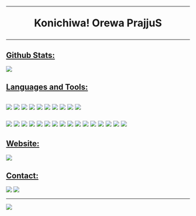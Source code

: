 <div align="left">
<h1 align="center"><hr>Konichiwa! Orewa PrajjuS<hr></h1>
<h2><u>Github Stats:</u></h2>
  <p><img src="https://github-readme-stats.vercel.app/api?username=PrajjuS&show_icons=true&theme=midnight-purple"></p>
<h2><u>Languages and Tools:</u><h2>
  <p>
    <img src="https://img.shields.io/badge/c++-000000?style=for-the-badge&logo=c%2B%2B&logoColor=%2300599C"/>
    <img src="https://img.shields.io/badge/c-000000?style=for-the-badge&logo=c&logoColor=%2300599C"/>
    <img src="https://img.shields.io/badge/python-000000?style=for-the-badge&logo=python&logoColor=blue"/>
    <img src="https://img.shields.io/badge/git-000000?style=for-the-badge&logo=git&logoColor=orange"/>
    <img src="https://img.shields.io/badge/html5-000000?style=for-the-badge&logo=html5&logoColor=%23E34F26"/>
    <img src="https://img.shields.io/badge/css3-000000?style=for-the-badge&logo=css3&logoColor=%231572B6"/>
    <img src="https://img.shields.io/badge/markdown-000000?style=for-the-badge&logo=markdown&logoColor=grey"/>
    <img src="https://img.shields.io/badge/-GNU_Bash-000000?style=for-the-badge&logo=GNU-Bash&logoColor=4EAA25"/>
    <img src="https://img.shields.io/badge/shell_script-000000?style=for-the-badge&logo=gnu-bash&logoColor=white"/>
    <img src="https://img.shields.io/badge/mysql-000000?style=for-the-badge&logo=mysql&logoColor=white"/>
  </p>
  <p>
    <img src="https://img.shields.io/badge/github-000000?style=for-the-badge&logo=github&logoColor=white"/>
    <img src="https://img.shields.io/badge/gitlab-000000?style=for-the-badge&logo=gitlab&logoColor=black"/>
    <img src="https://img.shields.io/badge/gitpod-000000?style=for-the-badge&logo=gitpod&logoColor=f06611"/>
    <img src="https://img.shields.io/badge/heroku-000000?style=for-the-badge&logo=heroku&logoColor=%23430098"/>
    <img src="https://img.shields.io/badge/docker-000000?style=for-the-badge&logo=docker&logoColor=%230db7ed"/>
    <img src="https://img.shields.io/badge/Cloudflare-000000?style=for-the-badge&logo=Cloudflare&logoColor=F38020"/>
    <img src="https://img.shields.io/badge/vercel-000000?style=for-the-badge&logo=vercel&logoColor=white"/>
    <img src="https://img.shields.io/badge/-Stackoverflow-000000?style=for-the-badge&logo=stack-overflow&logoColor=FE7A16"/>
    <img src="https://img.shields.io/badge/XDA--Developers-000000?style=for-the-badge&logo=XDA-Developers&logoColor=%23AC6E2F"/>
    <img src="https://img.shields.io/badge/Repl.it-000000?style=for-the-badge&logo=replit&logoColor=white"/>
    <img src="https://img.shields.io/badge/Visual%20Studio%20Code-000000?style=for-the-badge&logo=visual-studio-code&logoColor=0078d7"/>
    <img src="https://img.shields.io/badge/pycharm-000000?style=for-the-badge&logo=pycharm&logoColor=black&color=black&labelColor=green"/>
    <img src="https://img.shields.io/badge/Android%20Studio-000000?style=for-the-badge&logo=android-studio&logoColor=3DDC84"/>
    <img src="https://img.shields.io/badge/Android-000000?style=for-the-badge&logo=android&logoColor=3DDC84"/>
    <img src="https://img.shields.io/badge/Linux-000000?style=for-the-badge&logo=linux&logoColor=FCC624"/>
    <img src="https://img.shields.io/badge/Windows-000000?style=for-the-badge&logo=windows&logoColor=0078D6"/>
  </p>
<h2><u>Website:</u></h2>
  <p>
    <a align="center" href="https://prajjus.tk"><img src="https://img.shields.io/badge/My%20Website-black?style=for-the-badge"/></a>
  </p>
<h2><u>Contact:</u></h2>
  <p>
    <a href="https://t.me/PrajjuS"><img src="https://img.shields.io/badge/Telegram-000000?style=for-the-badge&logo=telegram&logoColor=2CA5E0"/></a>
    <a href="theprajjus@gmail.com"><img src="https://img.shields.io/badge/Gmail-000000?style=for-the-badge&logo=gmail&logoColor=D14836"/></a>
  </p>
<hr>
</div>
<p align="left"> <img src="https://komarev.com/ghpvc/?username=prajjus&label=Profile%20Views&color=000000&style=flat"> </p>
